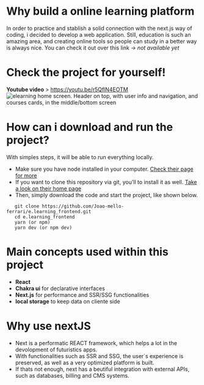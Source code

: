 # Why build a online learning platform
In order to practice and stablish a solid connection with the next.js way of coding, i decided to develop a web application.
Still, education is such an amazing area, and creating online tools so people can study in a better way is always nice.
You can check it out over this link -> *not available yet*

# Check the project for yourself!
**Youtube video** > https://youtu.be/r5QflN4EOTM
![elearning home screen. Header on top, with user info and navigation, and courses cards, in the middle/bottom screen](https://user-images.githubusercontent.com/67838782/159188827-8ec27cce-f638-4be0-bf07-71949ff7ec85.png "e.learning preview") 
# How can i download and run the project?
With simples steps, it will be able to run everything locally.
<ul>
  <li>
    Make sure you have node installed in your computer. <a href="https://nodejs.org/en/">Check their page for more</a>
  </li>
  <li>
    If you want to clone this repository via git, you'll to install it as well. <a href="https://git-scm.com/">Take a look on their home page</a>
  </li>
  <li>
    Then, simply download the code and start the project, like shown below.
  </li>
</ul>


```
   git clone https://github.com/Joao-mello-ferrari/e.learning_frontend.git  
   cd e.learning_frontend
   yarn (or npm)
   yarn dev (or npm dev)
```

   # Main concepts used within this project
   * **React**
   * **Chakra ui** for declarative interfaces
   * **Next.js** for performance and SSR/SSG functionalities
   * **local storage** to keep data on cliente side
   
   # Why use nextJS
<ul>
  <li>
    Next is a performatic REACT framework, which helps a lot in the devolopment of futuristics apps.
  </li>
  <li>
    With functionalities such as SSR and SSG, the user´s experience is preserved, as well as a very optimized platform is built.
  </li>
  <li>
    If thats not enough, next has a beutiful integration with external APIs, such as databases, billing and CMS systems.
  </li>
</ul>



